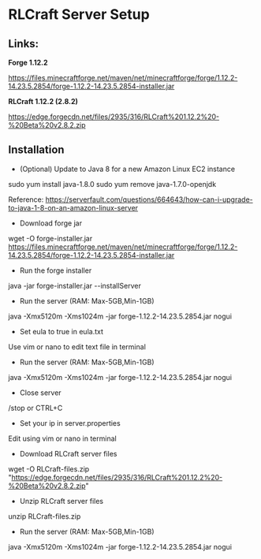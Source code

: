 # RLCraft Server Setup

## Links:

**Forge 1.12.2**

https://files.minecraftforge.net/maven/net/minecraftforge/forge/1.12.2-14.23.5.2854/forge-1.12.2-14.23.5.2854-installer.jar

**RLCraft 1.12.2 (2.8.2)**

https://edge.forgecdn.net/files/2935/316/RLCraft%201.12.2%20-%20Beta%20v2.8.2.zip

## Installation

- (Optional) Update to Java 8 for a new Amazon Linux EC2 instance

sudo yum install java-1.8.0
sudo yum remove java-1.7.0-openjdk

Reference: https://serverfault.com/questions/664643/how-can-i-upgrade-to-java-1-8-on-an-amazon-linux-server

- Download forge jar 

wget -O forge-installer.jar https://files.minecraftforge.net/maven/net/minecraftforge/forge/1.12.2-14.23.5.2854/forge-1.12.2-14.23.5.2854-installer.jar

- Run the forge installer

java -jar forge-installer.jar --installServer

- Run the server (RAM: Max-5GB,Min-1GB) 

java -Xmx5120m -Xms1024m -jar forge-1.12.2-14.23.5.2854.jar nogui 

- Set eula to true in eula.txt

Use vim or nano to edit text file in terminal

- Run the server (RAM: Max-5GB,Min-1GB) 

java -Xmx5120m -Xms1024m -jar forge-1.12.2-14.23.5.2854.jar nogui 

- Close server

/stop or CTRL+C

- Set your ip in server.properties

Edit using vim or nano in terminal

- Download RLCraft server files

wget -O RLCraft-files.zip "https://edge.forgecdn.net/files/2935/316/RLCraft%201.12.2%20-%20Beta%20v2.8.2.zip"

- Unzip RLCraft server files

unzip RLCraft-files.zip

- Run the server (RAM: Max-5GB,Min-1GB) 

java -Xmx5120m -Xms1024m -jar forge-1.12.2-14.23.5.2854.jar nogui 

